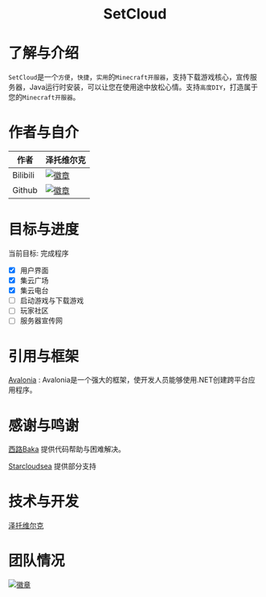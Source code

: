 <div align="Center">

# SetCloud

</div>

# 了解与介绍
`SetCloud`是一个`方便`，`快捷`，`实用`的`Minecraft开服器`，支持下载游戏核心，宣传服务器，Java运行时安装，可以让您在使用途中放松心情。支持`高度DIY`，打造属于您的`Minecraft开服器`。

# 作者与自介
<div align="Left">
  
| 作者 | 泽托维尔克 |
| ---------- | -----------|
| Bilibili | <a href="https://space.bilibili.com/1403109864"><img src="https://img.shields.io/badge/泽托维尔克%E7%9A%84-Bilibili-brightgreen" alt="徽章"></a> |
| Github | <a href="https://github.com/SentientWaste"><img src="https://img.shields.io/badge/泽托维尔克%E7%9A%84-Github-brightgreen" alt="徽章"></a> |

</div>



# 目标与进度

当前目标: 完成程序

- [x] 用户界面
- [x] 集云广场
- [x] 集云电台
- [ ] 启动游戏与下载游戏
- [ ] 玩家社区
- [ ] 服务器宣传网

# 引用与框架
[Avalonia](https://docs.avaloniaui.net/zh-Hans/docs/next/welcome) : Avalonia是一个强大的框架，使开发人员能够使用.NET创建跨平台应用程序。

# 感谢与鸣谢
[西路Baka](https://space.bilibili.com/1098028524/)
提供代码帮助与困难解决。

[Starcloudsea](https://space.bilibili.com/2123349162/)
提供部分支持

# 技术与开发
[泽托维尔克](https://space.bilibili.com/1403109864)

# 团队情况
<a href="https://qm.qq.com/cgi-bin/qm/qr?k=3glCB1ODOtbm83YQWnut6EbKaEjxbySE&jump_from=webapi&authKey=V6TVJdLHvnDCI7yMYmxXcHY8o3yVMeST/HDDCr79t+qflbGqNAbtXK9Rsl2okPTA"><img src="https://img.shields.io/badge/团队%E7%9A%84-招人中-brightgreen" alt="徽章"></a>
